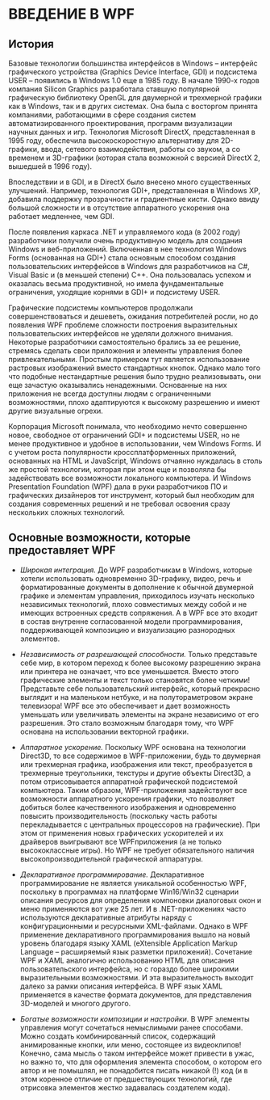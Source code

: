 # ВВЕДЕНИЕ В WPF

## История

Базовые технологии большинства интерфейсов в Windows – интерфейс графического
устройства (Graphics Device Interface, GDI) и подсистема USER – появились
в Windows 1.0 еще в 1985 году. В начале 1990-х годов компания Silicon
Graphics разработала ставшую популярной графическую библиотеку OpenGL
для двумерной и трехмерной графики как в Windows, так и в других системах.
Она была с восторгом принята компаниями, работающими в сфере создания
систем автоматизированного проектирования, программ визуализации научных данных и игр.
Технология Microsoft DirectX, представленная в 1995 году, обеспечила высокоскоростную
альтернативу для 2D-графики, ввода, сетевого взаимодействия, работы со звуком, а со
временем и 3D-графики (которая стала возможной с версией DirectX 2, вышедшей в 1996 году).

Впоследствии и в GDI, и в DirectX было внесено много существенных улучшений. Например,
технология GDI+, представленная в Windows XP, добавила поддержку прозрачности и
градиентные кисти. Однако ввиду большой сложности и в отсутствие аппаратного ускорения
она работает медленнее, чем GDI.

После появления каркаса .NET и управляемого кода (в 2002 году) разработчики получили
очень продуктивную модель для создания Windows и веб-приложений. Включенная в нее
технология Windows Forms (основанная на GDI+) стала основным способом создания
пользовательских интерфейсов в Windows для разработчиков на C#, Visual Basic
и (в меньшей степени) С++. Она пользовалась успехом и оказалась весьма продуктивной,
но имела фундаментальные ограничения, уходящие корнями в GDI+ и подсистему USER.

Графические подсистемы компьютеров продолжали совершенствоваться и дешеветь, ожидания
потребителей росли, но до появления WPF проблеме сложности построения выразительных
пользовательских интерфейсов не уделяли должного внимания. Некоторые разработчики
самостоятельно брались за ее решение, стремясь сделать свои приложения и элементы управления
более привлекательными. Простым примером тут является использование растровых изображений
вместо стандартных кнопок. Однако мало того что подобные нестандартные решения было трудно
реализовывать, они еще зачастую оказывались ненадежными. Основанные на них приложения не
всегда доступны людям с ограниченными возможностями, плохо адаптируются к высокому разрешению
и имеют другие визуальные огрехи.

Корпорация Microsoft понимала, что необходимо нечто совершенно новое, свободное от
ограничений GDI+ и подсистемы USER, но не менее продуктивное и удобное в использовании,
чем Windows Forms. И с учетом роста популярности кроссплатформенных приложений, основанных
на HTML и JavaScript, Windows отчаянно нуждалась в столь же простой технологии, которая
при этом еще и позволяла бы задействовать все возможности локального компьютера. И Windows
Presentation Foundation (WPF) дала в руки разработчиков ПО и графических дизайнеров тот
инструмент, который был необходим для создания современных решений и не требовал освоения
сразу нескольких сложных технологий.

## Основные возможности, которые предоставляет WPF

- *Широкая интеграция.* До WPF разработчикам в Windows, которые хотели использовать
одновременно 3D-графику, видео, речь и форматированные документы в дополнение к обычной
двумерной графике и элементам управления, приходилось изучать несколько независимых
технологий, плохо совместимых между собой и не имеющих встроенных средств сопряжения.
А в WPF все это входит в состав внутренне согласованной модели программирования,
поддерживающей композицию и визуализацию разнородных элементов.

- *Независимость от разрешающей способности.* Только представьте себе мир, в котором
переход к более высокому разрешению экрана или принтера не означает, что все уменьшается.
Вместо этого графические элементы и текст только становятся более четкими! Представьте
себе пользовательский интерфейс, который прекрасно выглядит и на маленьком нетбуке, и на
полутораметровом экране телевизора! WPF все это обеспечивает и дает возможность уменьшать
или увеличивать элементы на экране независимо от его разрешения. Это стало возможным
благодаря тому, что WPF основана на использовании векторной графики.

- *Аппаратное ускорение.* Поскольку WPF основана на технологии Direct3D,
то все содержимое в WPF-приложении, будь то двумерная или трехмерная графика,
изображения или текст, преобразуется в трехмерные треугольники, текстуры и другие
объекты Direct3D, а потом отрисовывается аппаратной графической подсистемой компьютера.
Таким образом, WPF-приложения задействуют все возможности аппаратного ускорения графики,
что позволяет добиться более качественного изображения и одновременно повысить
производительность (поскольку часть работы перекладывается с центральных процессоров
на графические). При этом от применения новых графических ускорителей и их драйверов
выигрывают все WPFприложения (а не только высококлассные игры). Но WPF не требует
обязательного наличия высокопроизводительной графической аппаратуры.

- *Декларативное программирование.* Декларативное программирование не
является уникальной особенностью WPF, поскольку в программах на платформе
Win16/Win32 сценарии описания ресурсов для определения компоновки диалоговых окон и меню
применяются вот уже 25 лет. И в .NET-приложениях часто используются декларативные
атрибуты наряду с конфигурационными и ресурсными XML-файлами. Однако в WPF применение
декларативного программирования вышло на новый уровень благодаря языку XAML (eXtensible
Application Markup Language – расширяемый язык разметки приложений). Сочетание WPF и XAML
аналогично использованию HTML для описания пользовательского интерфейса, но с гораздо более
широкими выразительными возможностями. И эта выразительность выходит далеко за рамки
описания интерфейса. В WPF язык XAML применяется в качестве формата документов, для
представления 3D-моделей и многого другого.

- *Богатые возможности композиции и настройки.* В WPF элементы управления могут
сочетаться немыслимыми ранее способами. Можно создать комбинированный список, содержащий
анимированные кнопки, или меню, состоящее из видеоклипов! Конечно, сама мысль о таком интерфейсе
может привести в ужас, но важно то, что для оформления элемента способом, о котором его автор
и не помышлял, не понадобится писать никакой (!) код (и в этом коренное отличие от предшествующих
технологий, где отрисовка элементов жестко задавалась создателем кода).